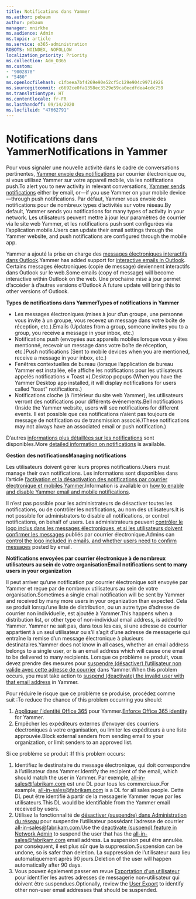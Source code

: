 ```yaml
---
title: Notifications dans Yammer
ms.author: pebaum
author: pebaum
manager: mnirkhe
ms.audience: Admin
ms.topic: article
ms.service: o365-administration
ROBOTS: NOINDEX, NOFOLLOW
localization_priority: Priority
ms.collection: Adm_O365
ms.custom:
- "9002878"
- "5480"
ms.openlocfilehash: c1fbeea7bf4269e90e52cf5c129e904c99714926
ms.sourcegitcommit: c6692ce0fa1358ec3529e59ca0ecdfdea4cdc759
ms.translationtype: HT
ms.contentlocale: fr-FR
ms.lasthandoff: 09/14/2020
ms.locfileid: "47662791"
---
```

# <a name="notifications-in-yammer"></a><span data-ttu-id="dc86e-102">Notifications dans Yammer</span><span class="sxs-lookup"><span data-stu-id="dc86e-102">Notifications in Yammer</span></span>

<span data-ttu-id="dc86e-103">Pour vous signaler une nouvelle activité dans le cadre de conversations pertinentes, [Yammer envoie des notifications](https://support.microsoft.com/en-gb/office/enable-or-disable-yammer-email-and-phone-notifications-93e530e0-189f-4768-8f28-7683d48cc996) par courrier électronique ou, si vous utilisez Yammer sur votre appareil mobile, via les notifications push.</span><span class="sxs-lookup"><span data-stu-id="dc86e-103">To alert you to new activity in relevant conversations, [Yammer sends notifications](https://support.microsoft.com/en-gb/office/enable-or-disable-yammer-email-and-phone-notifications-93e530e0-189f-4768-8f28-7683d48cc996) either by email, or—if you use Yammer on your mobile device—through push notifications.</span></span> <span data-ttu-id="dc86e-104">Par défaut, Yammer vous envoie des notifications pour de nombreux types d’activités sur votre réseau.</span><span class="sxs-lookup"><span data-stu-id="dc86e-104">By default, Yammer sends you notifications for many types of activity in your network.</span></span> <span data-ttu-id="dc86e-105">Les utilisateurs peuvent mettre à jour leur paramètres de courrier via le site web Yammer, et les notifications push sont configurées via l’application mobile.</span><span class="sxs-lookup"><span data-stu-id="dc86e-105">Users can update their email settings through the Yammer website, and push notifications are configured through the mobile app.</span></span> 

<span data-ttu-id="dc86e-106">Yammer a ajouté la prise en charge des [messages électroniques interactifs dans Outlook](https://techcommunity.microsoft.com/t5/outlook-blog/interactive-yammer-emails-in-outlook-on-the-web-are-here/ba-p/1209420).</span><span class="sxs-lookup"><span data-stu-id="dc86e-106">Yammer has added support for [interactive emails in Outlook](https://techcommunity.microsoft.com/t5/outlook-blog/interactive-yammer-emails-in-outlook-on-the-web-are-here/ba-p/1209420).</span></span> <span data-ttu-id="dc86e-107">Certains messages électroniques (copie de message) deviennent interactifs dans Outlook sur le web.</span><span class="sxs-lookup"><span data-stu-id="dc86e-107">Some emails (copy of message) will become interactive within Outlook on the web.</span></span> <span data-ttu-id="dc86e-108">Une prochaine mise à jour permet d’accéder à d’autres versions d’Outlook.</span><span class="sxs-lookup"><span data-stu-id="dc86e-108">A future update will bring this to other versions of Outlook.</span></span>

<span data-ttu-id="dc86e-109">**Types de notifications dans Yammer**</span><span class="sxs-lookup"><span data-stu-id="dc86e-109">**Types of notifications in Yammer**</span></span>

- <span data-ttu-id="dc86e-110">Les messages électroniques (mises à jour d’un groupe, une personne vous invite à un groupe, vous recevez un message dans votre boîte de réception, etc.).</span><span class="sxs-lookup"><span data-stu-id="dc86e-110">Emails (Updates from a group, someone invites you to a group, you receive a message in your inbox, etc.)</span></span>
- <span data-ttu-id="dc86e-111">Notifications push (envoyées aux appareils mobiles lorsque vous y êtes mentionné, recevoir un message dans votre boîte de réception, etc.)</span><span class="sxs-lookup"><span data-stu-id="dc86e-111">Push notifications (Sent to mobile devices when you are mentioned, receive a message in your inbox, etc.)</span></span>
- <span data-ttu-id="dc86e-112">Fenêtres contextuelles de bureau (lorsque l’application de bureau Yammer est installée, elle affiche les notifications pour les utilisateurs appelés notifications « Toast »).</span><span class="sxs-lookup"><span data-stu-id="dc86e-112">Desktop popups (When you have the Yammer Desktop app installed, it will display notifications for users called "toast" notifications.)</span></span>
- <span data-ttu-id="dc86e-113">Notifications cloche (à l’intérieur du site web Yammer), les utilisateurs verront des notifications pour différents événements.</span><span class="sxs-lookup"><span data-stu-id="dc86e-113">Bell notifications (Inside the Yammer website, users will see notifications for different events.</span></span> <span data-ttu-id="dc86e-114">Il est possible que ces notifications n’aient pas toujours de message de notification ou de transmission associé.)</span><span class="sxs-lookup"><span data-stu-id="dc86e-114">These notifications may not always have an associated email or push notification.)</span></span>

<span data-ttu-id="dc86e-115">D’autres [informations plus détaillées sur les notifications](https://support.microsoft.com/en-gb/office/enable-or-disable-yammer-email-and-phone-notifications-93e530e0-189f-4768-8f28-7683d48cc996) sont disponibles.</span><span class="sxs-lookup"><span data-stu-id="dc86e-115">More [detailed information on notifications](https://support.microsoft.com/en-gb/office/enable-or-disable-yammer-email-and-phone-notifications-93e530e0-189f-4768-8f28-7683d48cc996) is available.</span></span>

<span data-ttu-id="dc86e-116">**Gestion des notifications**</span><span class="sxs-lookup"><span data-stu-id="dc86e-116">**Managing notifications**</span></span>

<span data-ttu-id="dc86e-117">Les utilisateurs doivent gérer leurs propres notifications.</span><span class="sxs-lookup"><span data-stu-id="dc86e-117">Users must manage their own notifications.</span></span> <span data-ttu-id="dc86e-118">Les informations sont disponibles dans l’article [l’activation et la désactivation des notifications par courrier électronique et mobiles Yammer](https://support.microsoft.com/en-gb/office/enable-or-disable-yammer-email-and-phone-notifications-93e530e0-189f-4768-8f28-7683d48cc996).</span><span class="sxs-lookup"><span data-stu-id="dc86e-118">Information is available on [how to enable and disable Yammer email and mobile notifications](https://support.microsoft.com/en-gb/office/enable-or-disable-yammer-email-and-phone-notifications-93e530e0-189f-4768-8f28-7683d48cc996).</span></span> 

<span data-ttu-id="dc86e-119">Il n’est pas possible pour les administrateurs de désactiver toutes les notifications, ou de contrôler les notifications, au nom des utilisateurs.</span><span class="sxs-lookup"><span data-stu-id="dc86e-119">It is not possible for administrators to disable all notifications, or control notifications, on behalf of users.</span></span> <span data-ttu-id="dc86e-120">Les administrateurs peuvent [contrôler le logo inclus dans les messages électroniques, et si les utilisateurs doivent confirmer les messages](https://docs.microsoft.com/yammer/configure-your-yammer-network/configure-email-and-yammer) publiés par courrier électronique.</span><span class="sxs-lookup"><span data-stu-id="dc86e-120">Admins can [control the logo included in emails, and whether users need to confirm messages](https://docs.microsoft.com/yammer/configure-your-yammer-network/configure-email-and-yammer) posted by email.</span></span>

<span data-ttu-id="dc86e-121">**Notifications envoyées par courrier électronique à de nombreux utilisateurs au sein de votre organisation**</span><span class="sxs-lookup"><span data-stu-id="dc86e-121">**Email notifications sent to many users in your organization**</span></span>

<span data-ttu-id="dc86e-122">Il peut arriver qu’une notification par courrier électronique soit envoyée par Yammer et reçue par de nombreux utilisateurs au sein de votre organisation.</span><span class="sxs-lookup"><span data-stu-id="dc86e-122">Sometimes a single email notification will be sent by Yammer and received by many more users in your organization than expected.</span></span> <span data-ttu-id="dc86e-123">Cela se produit lorsqu’une liste de distribution, ou un autre type d’adresse de courrier non individuelle, est ajoutée à Yammer.</span><span class="sxs-lookup"><span data-stu-id="dc86e-123">This happens when a distribution list, or other type of non-individual email address, is added to Yammer.</span></span> <span data-ttu-id="dc86e-124">Yammer ne sait pas, dans tous les cas, si une adresse de courrier appartient à un seul utilisateur ou s’il s’agit d’une adresse de messagerie qui entraîne la remise d’un message électronique à plusieurs destinataires.</span><span class="sxs-lookup"><span data-stu-id="dc86e-124">Yammer does not know in all cases, whether an email address belongs to a single user, or is an email address which will cause one email to be delivered to many recipients.</span></span> <span data-ttu-id="dc86e-125">Lorsque ce problème se produit, vous devez prendre des mesures pour [suspendre (désactiver) l’utilisateur non valide avec cette adresse de courrier](https://docs.microsoft.com/yammer/manage-yammer-users/add-block-or-remove-users#remove-users) dans Yammer.</span><span class="sxs-lookup"><span data-stu-id="dc86e-125">When this problem occurs, you must take action to [suspend (deactivate) the invalid user with that email address](https://docs.microsoft.com/yammer/manage-yammer-users/add-block-or-remove-users#remove-users) in Yammer.</span></span> 

<span data-ttu-id="dc86e-126">Pour réduire le risque que ce problème se produise, procédez comme suit :</span><span class="sxs-lookup"><span data-stu-id="dc86e-126">To reduce the chance of this problem occurring you should:</span></span>

1. <span data-ttu-id="dc86e-127">[Appliquer l'identité Office 365](https://docs.microsoft.com/yammer/configure-your-yammer-network/enforce-office-365-identity) pour Yammer.</span><span class="sxs-lookup"><span data-stu-id="dc86e-127">[Enforce Office 365 identity](https://docs.microsoft.com/yammer/configure-your-yammer-network/enforce-office-365-identity) for Yammer.</span></span>
2. <span data-ttu-id="dc86e-128">Empêcher les expéditeurs externes d’envoyer des courriers électroniques à votre organisation, ou limiter les expéditeurs à une liste approuvée.</span><span class="sxs-lookup"><span data-stu-id="dc86e-128">Block external senders from sending email to your organization, or limit senders to an approved list.</span></span>

<span data-ttu-id="dc86e-129">Si ce problème se produit :</span><span class="sxs-lookup"><span data-stu-id="dc86e-129">If this problem occurs:</span></span>

1. <span data-ttu-id="dc86e-130">Identifiez le destinataire du message électronique, qui doit correspondre à l’utilisateur dans Yammer.</span><span class="sxs-lookup"><span data-stu-id="dc86e-130">Identify the recipient of the email, which should match the user in Yammer.</span></span> <span data-ttu-id="dc86e-131">Par exemple, all-in-sales@fabrikam.com est une DL pour tous les commerciaux.</span><span class="sxs-lookup"><span data-stu-id="dc86e-131">For example, all-in-sales@fabrikam.com is a DL for all sales people.</span></span> <span data-ttu-id="dc86e-132">Cette DL peut être identifié à partir de la messagerie Yammer reçue par les utilisateurs.</span><span class="sxs-lookup"><span data-stu-id="dc86e-132">This DL would be identifiable from the Yammer email received by users.</span></span>
2. <span data-ttu-id="dc86e-133">Utilisez la fonctionnalité de [désactiver (suspendre) dans Administration du réseau](https://docs.microsoft.com/yammer/manage-yammer-users/add-block-or-remove-users#remove-users) pour suspendre l’utilisateur possédant l’adresse de courrier all-in-sales@fabrikam.com.</span><span class="sxs-lookup"><span data-stu-id="dc86e-133">Use the [deactivate (suspend) feature in Network Admin](https://docs.microsoft.com/yammer/manage-yammer-users/add-block-or-remove-users#remove-users) to suspend the user that has the all-in-sales@fabrikam.com email address.</span></span> <span data-ttu-id="dc86e-134">La suspension peut être annulée. par conséquent, il est plus sûr que la suppression.</span><span class="sxs-lookup"><span data-stu-id="dc86e-134">Suspension can be undone, so is safer than deletion.</span></span> <span data-ttu-id="dc86e-135">La suppression de l’utilisateur aura lieu automatiquement après 90 jours.</span><span class="sxs-lookup"><span data-stu-id="dc86e-135">Deletion of the user will happen automatically after 90 days.</span></span>
3. <span data-ttu-id="dc86e-136">Vous pouvez également passer en revue [Exportation d'un utilisateur](https://docs.microsoft.com/yammer/manage-security-and-compliance/export-yammer-enterprise-data#ExportUsers) pour identifier les autres adresses de messagerie non-utilisateur qui doivent être suspendues.</span><span class="sxs-lookup"><span data-stu-id="dc86e-136">Optionally, review the [User Export](https://docs.microsoft.com/yammer/manage-security-and-compliance/export-yammer-enterprise-data#ExportUsers) to identify other non-user email addresses that should be suspended.</span></span>
